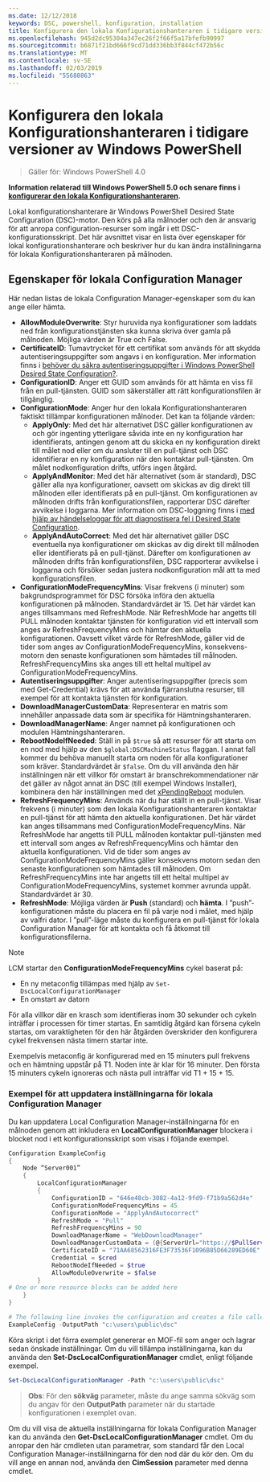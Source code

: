 ```yaml
---
ms.date: 12/12/2018
keywords: DSC, powershell, konfiguration, installation
title: Konfigurera den lokala Konfigurationshanteraren i tidigare versioner av Windows PowerShell
ms.openlocfilehash: 945d2dc95304a347ec26f2f66f5a17bfefb90997
ms.sourcegitcommit: b6871f21bd666f9cd71dd336bb3f844cf472b56c
ms.translationtype: MT
ms.contentlocale: sv-SE
ms.lasthandoff: 02/03/2019
ms.locfileid: "55688863"
---
```

# <a name="configuring-the-local-configuration-manager-in-previous-versions-of-windows-powershell"></a>Konfigurera den lokala Konfigurationshanteraren i tidigare versioner av Windows PowerShell

>Gäller för: Windows PowerShell 4.0

**Information relaterad till Windows PowerShell 5.0 och senare finns i [konfigurerar den lokala Konfigurationshanteraren](metaConfig.md).**

Lokal konfigurationshanterare är Windows PowerShell Desired State Configuration (DSC)-motor.
Den körs på alla målnoder och den är ansvarig för att anropa configuration-resurser som ingår i ett DSC-konfigurationsskript.
Det här avsnittet visar en lista över egenskaper för lokal konfigurationshanterare och beskriver hur du kan ändra inställningarna för lokala Konfigurationshanteraren på målnoden.

## <a name="local-configuration-manager-properties"></a>Egenskaper för lokala Configuration Manager

Här nedan listas de lokala Configuration Manager-egenskaper som du kan ange eller hämta.

- **AllowModuleOverwrite**: Styr huruvida nya konfigurationer som laddats ned från konfigurationstjänsten ska kunna skriva över gamla på målnoden. Möjliga värden är True och False.
- **CertificateID**: Tumavtrycket för ett certifikat som används för att skydda autentiseringsuppgifter som angavs i en konfiguration. Mer information finns i [behöver du säkra autentiseringsuppgifter i Windows PowerShell Desired State Configuration?](https://blogs.msdn.microsoft.com/powershell/2014/01/31/want-to-secure-credentials-in-windows-powershell-desired-state-configuration/).
- **ConfigurationID**: Anger ett GUID som används för att hämta en viss fil från en pull-tjänsten. GUID som säkerställer att rätt konfigurationsfilen är tillgänglig.
- **ConfigurationMode**: Anger hur den lokala Konfigurationshanteraren faktiskt tillämpar konfigurationen målnoder. Det kan ta följande värden:
  - **ApplyOnly**: Med det här alternativet DSC gäller konfigurationen av och gör ingenting ytterligare såvida inte en ny konfiguration har identifierats, antingen genom att du skicka en ny konfiguration direkt till målet nod eller om du ansluter till en pull-tjänst och DSC identifierar en ny konfiguration när den kontaktar pull-tjänsten. Om målet nodkonfiguration drifts, utförs ingen åtgärd.
  - **ApplyAndMonitor**: Med det här alternativet (som är standard), DSC gäller alla nya konfigurationer, oavsett om skickas av dig direkt till målnoden eller identifierats på en pull-tjänst. Om konfigurationen av målnoden drifts från konfigurationsfilen, rapporterar DSC därefter avvikelse i loggarna. Mer information om DSC-loggning finns i [med hjälp av händelseloggar för att diagnostisera fel i Desired State Configuration](http://blogs.msdn.com/b/powershell/archive/2014/01/03/using-event-logs-to-diagnose-errors-in-desired-state-configuration.aspx).
  - **ApplyAndAutoCorrect**: Med det här alternativet gäller DSC eventuella nya konfigurationer om skickas av dig direkt till målnoden eller identifierats på en pull-tjänst. Därefter om konfigurationen av målnoden drifts från konfigurationsfilen, DSC rapporterar avvikelse i loggarna och försöker sedan justera nodkonfiguration mål att ta med konfigurationsfilen.
- **ConfigurationModeFrequencyMins**: Visar frekvens (i minuter) som bakgrundsprogrammet för DSC försöka införa den aktuella konfigurationen på målnoden. Standardvärdet är 15. Det här värdet kan anges tillsammans med RefreshMode. När RefreshMode har angetts till PULL målnoden kontaktar tjänsten för konfiguration vid ett intervall som anges av RefreshFrequencyMins och hämtar den aktuella konfigurationen. Oavsett vilket värde för RefreshMode, gäller vid de tider som anges av ConfigurationModeFrequencyMins, konsekvens-motorn den senaste konfigurationen som hämtades till målnoden. RefreshFrequencyMins ska anges till ett heltal multipel av ConfigurationModeFrequencyMins.
- **Autentiseringsuppgifter**: Anger autentiseringsuppgifter (precis som med Get-Credential) krävs för att använda fjärranslutna resurser, till exempel för att kontakta tjänsten för konfiguration.
- **DownloadManagerCustomData**: Representerar en matris som innehåller anpassade data som är specifika för Hämtningshanteraren.
- **DownloadManagerName**: Anger namnet på konfigurationen och modulen Hämtningshanteraren.
- **RebootNodeIfNeeded**: Ställ in på `$true` så att resurser för att starta om en nod med hjälp av den `$global:DSCMachineStatus` flaggan. I annat fall kommer du behöva manuellt starta om noden för alla konfigurationer som kräver. Standardvärdet är `$false`. Om du vill använda den här inställningen när ett villkor för omstart är branschrekommendationer när det gäller av något annat än DSC (till exempel Windows Installer), kombinera den här inställningen med det [xPendingReboot](https://github.com/powershell/xpendingreboot) modulen.
- **RefreshFrequencyMins**: Används när du har ställt in en pull-tjänst. Visar frekvens (i minuter) som den lokala Konfigurationshanteraren kontaktar en pull-tjänst för att hämta den aktuella konfigurationen. Det här värdet kan anges tillsammans med ConfigurationModeFrequencyMins. När RefreshMode har angetts till PULL målnoden kontaktar pull-tjänsten med ett intervall som anges av RefreshFrequencyMins och hämtar den aktuella konfigurationen. Vid de tider som anges av ConfigurationModeFrequencyMins gäller konsekvens motorn sedan den senaste konfigurationen som hämtades till målnoden. Om RefreshFrequencyMins inte har angetts till ett heltal multipel av ConfigurationModeFrequencyMins, systemet kommer avrunda uppåt. Standardvärdet är 30.
- **RefreshMode**: Möjliga värden är **Push** (standard) och **hämta**. I ”push”-konfigurationen måste du placera en fil på varje nod i målet, med hjälp av valfri dator. I ”pull”-läge måste du konfigurera en pull-tjänst för lokala Configuration Manager för att kontakta och få åtkomst till konfigurationsfilerna.

> [!NOTE]
> LCM startar den **ConfigurationModeFrequencyMins** cykel baserat på:
>
> - En ny metaconfig tillämpas med hjälp av `Set-DscLocalConfigurationManager`
> - En omstart av datorn
>
> För alla villkor där en krasch som identifieras inom 30 sekunder och cykeln inträffar i processen för timer startas.
> En samtidig åtgärd kan försena cykeln startas, om varaktigheten för den här åtgärden överskrider den konfigurera cykel frekvensen nästa timern startar inte.
>
> Exempelvis metaconfig är konfigurerad med en 15 minuters pull frekvens och en hämtning uppstår på T1.  Noden inte är klar för 16 minuter.  Den första 15 minuters cykeln ignoreras och nästa pull inträffar vid T1 + 15 + 15.

### <a name="example-of-updating-local-configuration-manager-settings"></a>Exempel för att uppdatera inställningarna för lokala Configuration Manager

Du kan uppdatera Local Configuration Manager-inställningarna för en målnoden genom att inkludera en **LocalConfigurationManager** blockera i blocket nod i ett konfigurationsskript som visas i följande exempel.

```powershell
Configuration ExampleConfig
{
    Node “Server001”
    {
        LocalConfigurationManager
        {
            ConfigurationID = "646e48cb-3082-4a12-9fd9-f71b9a562d4e"
            ConfigurationModeFrequencyMins = 45
            ConfigurationMode = "ApplyAndAutocorrect"
            RefreshMode = "Pull"
            RefreshFrequencyMins = 90
            DownloadManagerName = "WebDownloadManager"
            DownloadManagerCustomData = (@{ServerUrl="https://$PullService/psdscpullserver.svc"})
            CertificateID = "71AA68562316FE3F73536F1096B85D66289ED60E"
            Credential = $cred
            RebootNodeIfNeeded = $true
            AllowModuleOverwrite = $false
        }
# One or more resource blocks can be added here
    }
}

# The following line invokes the configuration and creates a file called Server001.meta.mof at the specified path
ExampleConfig -OutputPath "c:\users\public\dsc"
```

Köra skript i det förra exemplet genererar en MOF-fil som anger och lagrar sedan önskade inställningar.
Om du vill tillämpa inställningarna, kan du använda den **Set-DscLocalConfigurationManager** cmdlet, enligt följande exempel.

```powershell
Set-DscLocalConfigurationManager -Path "c:\users\public\dsc"
```

> **Obs**: För den **sökväg** parameter, måste du ange samma sökväg som du angav för den **OutputPath** parameter när du startade konfigurationen i exemplet ovan.

Om du vill visa de aktuella inställningarna för lokala Configuration Manager kan du använda den **Get-DscLocalConfigurationManager** cmdlet.
Om du anropar den här cmdleten utan parametrar, som standard får den Local Configuration Manager-inställningarna för den nod där du kör den.
Om du vill ange en annan nod, använda den **CimSession** parameter med denna cmdlet.
